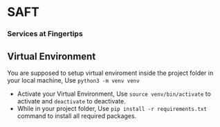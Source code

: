 <h1>SAFT</h1>
<h3>Services at Fingertips</h3>
     <h2>Virtual Environment</h2>
     You are supposed to setup virtual enviroment inside the project folder in your local machine, Use <code>python3 -m venv venv</code><br>
     <ul>
        <li>Activate your Virtual Environment, Use <code>source venv/bin/activate</code> to activate and <code>deactivate</code> to deactivate. </li>
        <li>While in your project folder, Use <code>pip install -r requirements.txt</code> command to install all required packages.</li>
     </ul>
